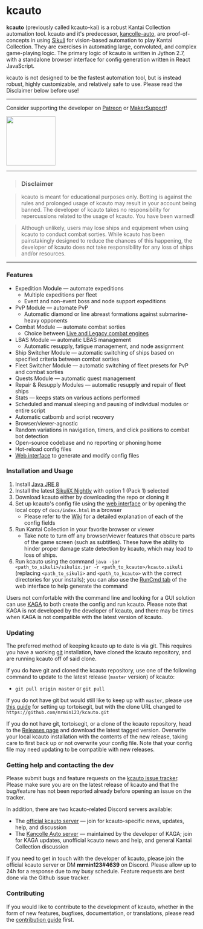 # kcauto

**kcauto** (previously called kcauto-kai) is a robust Kantai Collection automation tool. kcauto and it's predecessor, [kancolle-auto](https://github.com/mrmin123/kancolle-auto), are proof-of-concepts in using [Sikuli](http://sikulix.com/) for vision-based automation to play Kantai Collection. They are exercises in automating large, convoluted, and complex game-playing logic. The primary logic of kcauto is written in Jython 2.7, with a standalone browser interface for config generation written in React JavaScript.

kcauto is not designed to be the fastest automation tool, but is instead robust, highly customizable, and relatively safe to use. Please read the Disclaimer below before use!

---

Consider supporting the developer on [Patreon](https://www.patreon.com/mrmin123) or [MakerSupport](https://www.makersupport.com/mrmin123)!

<a href="https://www.patreon.com/mrmin123"><img src="https://c5.patreon.com/external/logo/become_a_patron_button.png" width="130" /></a>

---

> ### Disclaimer

> kcauto is meant for educational purposes only. Botting is against the rules and prolonged usage of kcauto may result in your account being banned. The developer of kcauto takes no responsibility for repercussions related to the usage of kcauto. You have been warned!

> Although unlikely, users may lose ships and equipment when using kcauto to conduct combat sorties. While kcauto has been painstakingly designed to reduce the chances of this happening, the developer of kcauto does not take responsibility for any loss of ships and/or resources.

---

### Features

* Expedition Module &mdash; automate expeditions
  * Multiple expeditions per fleet
  * Event and non-event boss and node support expeditions
* PvP Module &mdash; automate PvP
  * Automatic diamond or line abreast formations against submarine-heavy opponents
* Combat Module &mdash; automate combat sorties
  * Choice between [Live and Legacy combat engines](https://github.com/mrmin123/kcauto/wiki/Config:-Combat-section#engine)
* LBAS Module &mdash; automatic LBAS management
  * Automatic resupply, fatigue management, and node assignment
* Ship Switcher Module &mdash; automatic switching of ships based on specified criteria between combat sorties
* Fleet Switcher Module &mdash; automatic switching of fleet presets for PvP and combat sorties
* Quests Module &mdash; automatic quest management
* Repair & Resupply Modules &mdash; automatic resupply and repair of fleet ships
* Stats &mdash; keeps stats on various actions performed
* Scheduled and manual sleeping and pausing of individual modules or entire script
* Automatic catbomb and script recovery
* Browser/viewer-agnostic
* Random variations in navigation, timers, and click positions to combat bot detection
* Open-source codebase and no reporting or phoning home
* Hot-reload config files
* [Web interface](https://mrmin123.github.io/kcauto/) to generate and modify config files


### Installation and Usage

1. Install [Java JRE 8](http://www.oracle.com/technetwork/java/javase/downloads/jre8-downloads-2133155.html)
2. Install the latest [SikuliX Nightly](https://raiman.github.io/SikuliX1/nightly.html) with option 1 (Pack 1) selected
3. Download kcauto either by downloading the repo or cloning it
4. Set up kcauto's config file using the [web interface](https://mrmin123.github.io/kcauto/) or by opening the local copy of `docs/index.html` in a browser
    * Please refer to the [Wiki](https://github.com/mrmin123/kcauto/wiki/Configuration#config-file) for a detailed explanation of each of the config fields
5. Run Kantai Collection in your favorite browser or viewer
    * Take note to turn off any browser/viewer features that obscure parts of the game screen (such as subtitles). These have the ability to hinder proper damage state detection by kcauto, which may lead to loss of ships.
6. Run kcauto using the command `java -jar <path_to_sikuli>/sikulix.jar -r <path_to_kcauto>/kcauto.sikuli` (replacing `<path_to_sikuli>` and `<path_to_kcauto>` with the correct directories for your installs); you can also use the [RunCmd tab](https://mrmin123.github.io/kcauto/#runcmd) of the web interface to help generate the command

Users not comfortable with the command line and looking for a GUI solution can use [KAGA](https://github.com/waicool20/KAGA) to both create the config and run kcauto. Please note that KAGA is not developed by the developer of kcauto, and there may be times when KAGA is not compatible with the latest version of kcauto.

### Updating

The preferred method of keeping kcauto up to date is via git. This requires you have a working [git](https://git-scm.com/) installation, have cloned the kcauto repository, and are running kcauto off of said clone.

If you do have git and cloned the kcauto repository, use one of the following command to update to the latest release (`master` version) of kcauto:

* `git pull origin master` or `git pull`

If you do not have git but would still like to keep up with `master`, please use [this guide](https://github.com/KC3Kai/KC3Kai/wiki/Setup-development-build) for setting up tortoisegit, but with the clone URL changed to `https://github.com/mrmin123/kcauto.git`

If you do not have git, tortoisegit, or a clone of the kcauto repository, head to the [Releases page](https://github.com/mrmin123/kcauto/releases) and download the latest tagged version. Overwrite your local kcauto installation with the contents of the new release, taking care to first back up or not overwrite your config file. Note that your config file may need updating to be compatible with new releases.

### Getting help and contacting the dev

Please submit bugs and feature requests on the [kcauto issue tracker](https://github.com/mrmin123/kcauto/issues). Please make sure you are on the latest release of kcauto and that the bug/feature has not been reported already before opening an issue on the tracker.

In addition, there are two kcauto-related Discord servers available:
* The [official kcauto server](https://discord.gg/KEHSmUs) &mdash; join for kcauto-specific news, updates, help, and discussion
* The [Kancolle Auto server](https://discord.gg/2tt5Der) &mdash; maintained by the developer of KAGA; join for KAGA updates, unofficial kcauto news and help, and general Kantai Collection discussion

If you need to get in touch with the developer of kcauto, please join the official kcauto server or DM **mrmin123#4639** on Discord. Please allow up to 24h for a response due to my busy schedule. Feature requests are best done via the Github issue tracker.

### Contributing

If you would like to contribute to the development of kcauto, whether in the form of new features, bugfixes, documentation, or translations, please read the [contribution guide](https://github.com/mrmin123/kcauto/blob/master/CONTRIBUTING.md) first.

